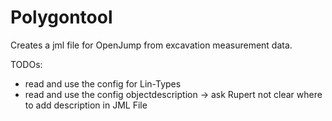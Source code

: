 Polygontool
===========

Creates a jml file for OpenJump from excavation measurement data.

TODOs:

- read and use the config for Lin-Types
- read and use the config objectdescription -> ask Rupert not clear where to add description in JML File

